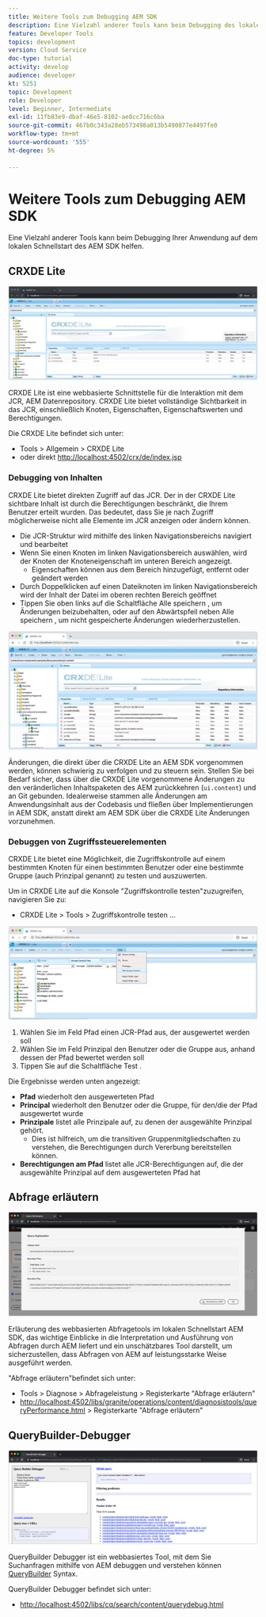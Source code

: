 ```yaml
---
title: Weitere Tools zum Debugging AEM SDK
description: Eine Vielzahl anderer Tools kann beim Debugging des lokalen Schnellstarts des AEM SDK helfen.
feature: Developer Tools
topics: development
version: Cloud Service
doc-type: tutorial
activity: develop
audience: developer
kt: 5251
topic: Development
role: Developer
level: Beginner, Intermediate
exl-id: 11fb83e9-dbaf-46e5-8102-ae8cc716c6ba
source-git-commit: 467b0c343a28eb573498a013b5490877e4497fe0
workflow-type: tm+mt
source-wordcount: '555'
ht-degree: 5%

---
```


# Weitere Tools zum Debugging AEM SDK

Eine Vielzahl anderer Tools kann beim Debugging Ihrer Anwendung auf dem lokalen Schnellstart des AEM SDK helfen.

## CRXDE Lite

![CRXDE Lite](./assets/other-tools/crxde-lite.png) 

CRXDE Lite ist eine webbasierte Schnittstelle für die Interaktion mit dem JCR, AEM Datenrepository. CRXDE Lite bietet vollständige Sichtbarkeit in das JCR, einschließlich Knoten, Eigenschaften, Eigenschaftswerten und Berechtigungen.

Die CRXDE Lite befindet sich unter:

+ Tools > Allgemein > CRXDE Lite
+ oder direkt [http://localhost:4502/crx/de/index.jsp](http://localhost:4502/crx/de/index.jsp)

### Debugging von Inhalten

CRXDE Lite bietet direkten Zugriff auf das JCR. Der in der CRXDE Lite sichtbare Inhalt ist durch die Berechtigungen beschränkt, die Ihrem Benutzer erteilt wurden. Das bedeutet, dass Sie je nach Zugriff möglicherweise nicht alle Elemente im JCR anzeigen oder ändern können.

+ Die JCR-Struktur wird mithilfe des linken Navigationsbereichs navigiert und bearbeitet
+ Wenn Sie einen Knoten im linken Navigationsbereich auswählen, wird der Knoten der Knoteneigenschaft im unteren Bereich angezeigt.
   + Eigenschaften können aus dem Bereich hinzugefügt, entfernt oder geändert werden
+ Durch Doppelklicken auf einen Dateiknoten im linken Navigationsbereich wird der Inhalt der Datei im oberen rechten Bereich geöffnet
+ Tippen Sie oben links auf die Schaltfläche Alle speichern , um Änderungen beizubehalten, oder auf den Abwärtspfeil neben Alle speichern , um nicht gespeicherte Änderungen wiederherzustellen.

![CRXDE Lite - Debugging von Inhalten](./assets/other-tools/crxde-lite__debugging-content.png)

Änderungen, die direkt über die CRXDE Lite an AEM SDK vorgenommen werden, können schwierig zu verfolgen und zu steuern sein. Stellen Sie bei Bedarf sicher, dass über die CRXDE Lite vorgenommene Änderungen zu den veränderlichen Inhaltspaketen des AEM zurückkehren (`ui.content`) und an Git gebunden. Idealerweise stammen alle Änderungen am Anwendungsinhalt aus der Codebasis und fließen über Implementierungen in AEM SDK, anstatt direkt am AEM SDK über die CRXDE Lite Änderungen vorzunehmen.

### Debuggen von Zugriffssteuerelementen

CRXDE Lite bietet eine Möglichkeit, die Zugriffskontrolle auf einem bestimmten Knoten für einen bestimmten Benutzer oder eine bestimmte Gruppe (auch Prinzipal genannt) zu testen und auszuwerten.

Um in CRXDE Lite auf die Konsole &quot;Zugriffskontrolle testen&quot;zuzugreifen, navigieren Sie zu:

+ CRXDE Lite > Tools > Zugriffskontrolle testen ...

![CRXDE Lite - Zugriffskontrolle testen](./assets/other-tools/crxde-lite__test-access-control.png)

1. Wählen Sie im Feld Pfad einen JCR-Pfad aus, der ausgewertet werden soll
1. Wählen Sie im Feld Prinzipal den Benutzer oder die Gruppe aus, anhand dessen der Pfad bewertet werden soll
1. Tippen Sie auf die Schaltfläche Test .

Die Ergebnisse werden unten angezeigt:

+ __Pfad__ wiederholt den ausgewerteten Pfad
+ __Principal__ wiederholt den Benutzer oder die Gruppe, für den/die der Pfad ausgewertet wurde
+ __Prinzipale__ listet alle Prinzipale auf, zu denen der ausgewählte Prinzipal gehört.
   + Dies ist hilfreich, um die transitiven Gruppenmitgliedschaften zu verstehen, die Berechtigungen durch Vererbung bereitstellen können.
+ __Berechtigungen am Pfad__ listet alle JCR-Berechtigungen auf, die der ausgewählte Prinzipal auf dem ausgewerteten Pfad hat

## Abfrage erläutern

![Abfrage erläutern](./assets/other-tools/explain-query.png)

Erläuterung des webbasierten Abfragetools im lokalen Schnellstart AEM SDK, das wichtige Einblicke in die Interpretation und Ausführung von Abfragen durch AEM liefert und ein unschätzbares Tool darstellt, um sicherzustellen, dass Abfragen von AEM auf leistungsstarke Weise ausgeführt werden.

&quot;Abfrage erläutern&quot;befindet sich unter:

+ Tools > Diagnose > Abfrageleistung > Registerkarte &quot;Abfrage erläutern&quot;
+ [http://localhost:4502/libs/granite/operations/content/diagnosistools/queryPerformance.html](http://localhost:4502/libs/granite/operations/content/diagnosistools/queryPerformance.html) > Registerkarte &quot;Abfrage erläutern&quot;

## QueryBuilder-Debugger

![QueryBuilder-Debugger](./assets/other-tools/query-debugger.png)

QueryBuilder Debugger ist ein webbasiertes Tool, mit dem Sie Suchanfragen mithilfe von AEM debuggen und verstehen können [QueryBuilder](https://experienceleague.adobe.com/docs/experience-manager-65/developing/platform/query-builder/querybuilder-api.html) Syntax.

QueryBuilder Debugger befindet sich unter:

+ [http://localhost:4502/libs/cq/search/content/querydebug.html](http://localhost:4502/libs/cq/search/content/querydebug.html)
